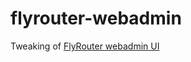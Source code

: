 # flyrouter-webadmin

Tweaking of [FlyRouter webadmin UI](https://github.com/ZigFisher/FlyRouter/tree/master/package/webadmin)
